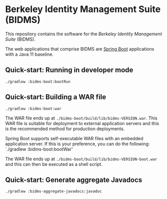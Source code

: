 Berkeley Identity Management Suite (BIDMS)
==========================================

This repository contains the software for the *Berkeley Identity Management
Suite* (BIDMS).

The web applications that comprise BIDMS are [Spring
Boot](http://spring.io/projects/spring-boot) applications with a Java 11
baseline.

## Quick-start: Running in developer mode

`./gradlew :bidms-boot:bootRun`

## Quick-start: Building a WAR file

`./gradlew :bidms-boot:war`

The WAR file ends up at
`./bidms-boot/build/lib/bidms-VERSION.war`.  This WAR file is
suitable for deployment to external application servers and this is the
recommended method for production deployments.

Spring Boot supports self-executable WAR files with an embedded application
server.  If this is your preference, you can do the following:
`./gradlew :bidms-boot:bootWar'

The WAR file ends up at
`./bidms-boot/build/lib/bidms-VERSION-boot.war` and this can
then be executed as a shell script.

## Quick-start: Generate aggregate Javadocs

`./gradlew :bidms-aggregate-javadocs:javadoc`
